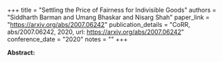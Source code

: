 +++
title = "Settling the Price of Fairness for Indivisible Goods"
authors = "Siddharth Barman and Umang Bhaskar and Nisarg Shah"
paper_link = "https://arxiv.org/abs/2007.06242"
publication_details = "CoRR, abs/2007.06242, 2020, url: https://arxiv.org/abs/2007.06242"
conference_date = "2020"
notes = ""
+++

<b>Abstract:</b>
